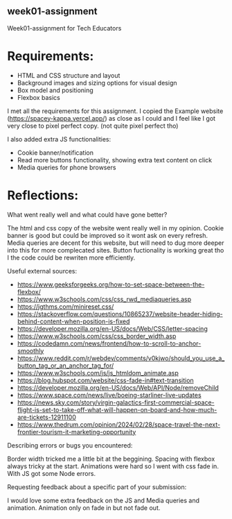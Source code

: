 ## week01-assignment

Week01-assignment for Tech Educators

# Requirements:

- HTML and CSS structure and layout
- Background images and sizing options for visual design
- Box model and positioning
- Flexbox basics

I met all the requirements for this assignment. I copied the Example website (https://spacey-kappa.vercel.app/) as close as I could and I feel like I got very close to pixel perfect copy. (not quite pixel perfect tho)

I also added extra JS functionalities:

- Cookie banner/notification
- Read more buttons functionality, showing extra text content on click
- Media queries for phone browsers

# Reflections:

What went really well and what could have gone better?

The html and css copy of the website went really well in my opinion. Cookie banner is good but could be improved so it wont ask on every refresh. Media queries are decent for this website, but will need to dug more deeper into this for more complecated sites. Button fuctionality is working great tho I the code could be rewriten more efficiently.

Useful external sources:

- https://www.geeksforgeeks.org/how-to-set-space-between-the-flexbox/
- https://www.w3schools.com/css/css_rwd_mediaqueries.asp
- https://jgthms.com/minireset.css/
- https://stackoverflow.com/questions/10865237/website-header-hiding-behind-content-when-position-is-fixed
- https://developer.mozilla.org/en-US/docs/Web/CSS/letter-spacing
- https://www.w3schools.com/css/css_border_width.asp
- https://codedamn.com/news/frontend/how-to-scroll-to-anchor-smoothly
- https://www.reddit.com/r/webdev/comments/v0kjwo/should_you_use_a_button_tag_or_an_anchor_tag_for/
- https://www.w3schools.com/js/js_htmldom_animate.asp
- https://blog.hubspot.com/website/css-fade-in#text-transition
- https://developer.mozilla.org/en-US/docs/Web/API/Node/removeChild
- https://www.space.com/news/live/boeing-starliner-live-updates
- https://news.sky.com/story/virgin-galactics-first-commercial-space-flight-is-set-to-take-off-what-will-happen-on-board-and-how-much-are-tickets-12911100
- https://www.thedrum.com/opinion/2024/02/28/space-travel-the-next-frontier-tourism-it-marketing-opportunity

Describing errors or bugs you encountered:

Border width tricked me a little bit at the beggining.
Spacing with flexbox always tricky at the start.
Animations were hard so I went with css fade in.
With JS got some Node errors.

Requesting feedback about a specific part of your submission:

I would love some extra feedback on the JS and Media queries and animation. Animation only on fade in but not fade out.

